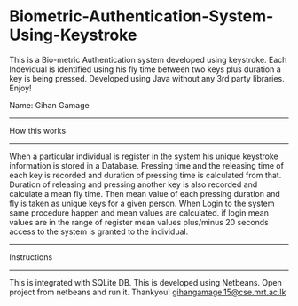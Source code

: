 # Biometric-Authentication-System-Using-Keystroke
This is a Bio-metric Authentication system developed using keystroke. Each Indevidual is identified using his fly time between two keys plus duration a key is being pressed. Developed using Java without any 3rd party libraries. Enjoy!


Name: Gihan Gamage
______________
How this works
______________
When a particular individual is register in the system his unique keystroke information is stored in a Database.
Pressing time and the releasing time of each key is recorded and duration of pressing time is calculated from that.
Duration of releasing and pressing another key is also recorded and calculate a mean fly time.
Then mean value of each pressing duration and fly is taken as  unique keys for a given person.
When Login to the system same procedure happen and mean values are calculated. if login mean values are in the range of 
register mean values plus/minus 20 seconds access to the system is granted to the individual.


____________
Instructions
____________

This is integrated with SQLite DB. This is developed using Netbeans. Open project from netbeans and run it.
Thankyou!
gihangamage.15@cse.mrt.ac.lk  
